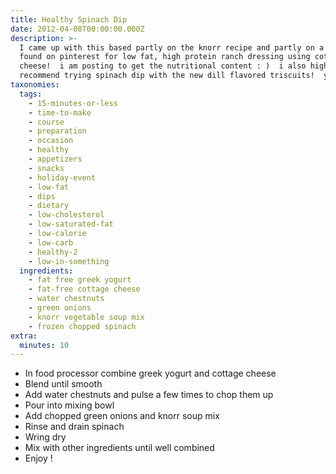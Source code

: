 ```yaml
---
title: Healthy Spinach Dip
date: 2012-04-08T00:00:00.000Z
description: >-
  I came up with this based partly on the knorr recipe and partly on a recipe i
  found on pinterest for low fat, high protein ranch dressing using cottage
  cheese!  i am posting to get the nutritional content : )  i also highly
  recommend trying spinach dip with the new dill flavored triscuits!  yum!
taxonomies:
  tags:
    - 15-minutes-or-less
    - time-to-make
    - course
    - preparation
    - occasion
    - healthy
    - appetizers
    - snacks
    - holiday-event
    - low-fat
    - dips
    - dietary
    - low-cholesterol
    - low-saturated-fat
    - low-calorie
    - low-carb
    - healthy-2
    - low-in-something
  ingredients:
    - fat free greek yogurt
    - fat-free cottage cheese
    - water chestnuts
    - green onions
    - knorr vegetable soup mix
    - frozen chopped spinach
extra:
  minutes: 10
---
```

 - In food processor combine greek yogurt and cottage cheese
 - Blend until smooth
 - Add water chestnuts and pulse a few times to chop them up
 - Pour into mixing bowl
 - Add chopped green onions and knorr soup mix
 - Rinse and drain spinach
 - Wring dry
 - Mix with other ingredients until well combined
 - Enjoy !
